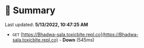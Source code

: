 # 📖 Summary
Last updated: **5/13/2022, 10:47:25 AM**

- `GET` [https://Bhadwa-sala.toxicblte.repl.co](https://Bhadwa-sala.toxicblte.repl.co) - **Down** (545ms)

